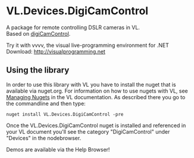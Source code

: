 # VL.Devices.DigiCamControl
A package for remote controlling DSLR cameras in VL.  
Based on [digiCamControl](https://github.com/dukus/digiCamControl).

Try it with vvvv, the visual live-programming environment for .NET  
Download: http://visualprogramming.net

## Using the library
In order to use this library with VL you have to install the nuget that is available via nuget.org. For information on how to use nugets with VL, see [Managing Nugets](https://thegraybook.vvvv.org/reference/libraries/dependencies.html#manage-nugets) in the VL documentation. As described there you go to the commandline and then type:

    nuget install VL.Devices.DigiCamControl -pre

Once the VL.Devices.DigiCamControl nuget is installed and referenced in your VL document you'll see the category "DigiCamControl" under "Devices" in the nodebrowser. 

Demos are available via the Help Browser!
